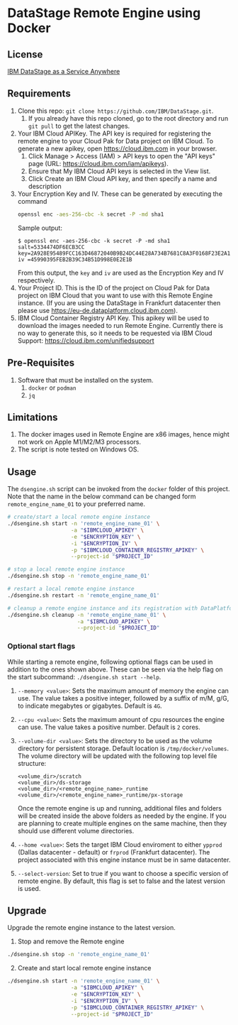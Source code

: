 # DataStage Remote Engine using Docker

## License
[IBM DataStage as a Service Anywhere](https://www.ibm.com/support/customer/csol/terms/?ref=i126-9243-06-11-2023-zz-en)

## Requirements
1. Clone this repo: `git clone https://github.com/IBM/DataStage.git`.
    1. If you already have this repo cloned, go to the root directory and run `git pull` to get the latest changes.
1. Your IBM Cloud APIKey. The API key is required for registering the remote engine to your Cloud Pak for Data project on IBM Cloud. To generate a new apikey, open https://cloud.ibm.com in your browser.
    1. Click Manage > Access (IAM) > API keys to open the "API keys" page (URL: https://cloud.ibm.com/iam/apikeys).
    2. Ensure that My IBM Cloud API keys is selected in the View list.
    3. Click Create an IBM Cloud API key, and then specify a name and description
1. Your Encryption Key and IV. These can be generated by executing the command
    ```bash
    openssl enc -aes-256-cbc -k secret -P -md sha1
    ```
    Sample output:
    ```
    $ openssl enc -aes-256-cbc -k secret -P -md sha1
    salt=5334474DF6ECB3CC
    key=2A928E95489FCC163D46872040B9B24DC44E28A734B7681C8A3F0168F23E2A13
    iv =45990395FEB2B39C34B51D998E0E2E1B
    ```
    From this output, the `key` and `iv` are used as the Encryption Key and IV respectively.
1. Your Project ID. This is the ID of the project on Cloud Pak for Data project on IBM Cloud that you want to use with this Remote Engine instance. (If you are using the DataStage in Frankfurt datacenter then please use https://eu-de.dataplatform.cloud.ibm.com).
1. IBM Cloud Container Registry API Key. This apikey will be used to download the images needed to run Remote Engine. Currently there is no way to generate this, so it needs to be requested via IBM Cloud Support: https://cloud.ibm.com/unifiedsupport

## Pre-Requisites
1. Software that must be installed on the system.
    1. `docker` or `podman`
    1. `jq`

## Limitations
1. The docker images used in Remote Engine are x86 images, hence might not work on Apple M1/M2/M3 processors.
2. The script is note tested on Windows OS.

## Usage
The `dsengine.sh` script can be invoked from the `docker` folder of this project. Note that the name in the below command can be changed form `remote_engine_name_01` to your preferred name.
```bash
# create/start a local remote engine instance
./dsengine.sh start -n 'remote_engine_name_01' \
                    -a "$IBMCLOUD_APIKEY" \
                    -e "$ENCRYPTION_KEY" \
                    -i "$ENCRYPTION_IV" \
                    -p "$IBMCLOUD_CONTAINER_REGISTRY_APIKEY" \
                    --project-id "$PROJECT_ID"

# stop a local remote engine instance
./dsengine.sh stop -n 'remote_engine_name_01'

# restart a local remote engine instance
./dsengine.sh restart -n 'remote_engine_name_01'

# cleanup a remote engine instance and its registration with DataPlatform
./dsengine.sh cleanup -n 'remote_engine_name_01' \
                      -a "$IBMCLOUD_APIKEY" \
                      --project-id "$PROJECT_ID"
```

### Optional start flags

While starting a remote engine, following optional flags can be used in addition to the ones shown above. These can be seen via the help flag on the start subcommand: `./dsengine.sh start --help`.

1. `--memory <value>`: Sets the maximum amount of memory the engine can use. The value takes a positive integer, followed by a suffix of m/M, g/G, to indicate megabytes or gigabytes. Default is `4G`.
1. `--cpu <value>`: Sets the maximum amount of cpu resources the engine can use. The value takes a positive number. Default is `2` cores.
1. `--volume-dir <value>`: Sets the directory to be used as the volume directory for persistent storage. Default location is `/tmp/docker/volumes`. The volume directory will be updated with the following top level file structure:

    ```
    <volume_dir>/scratch
    <volume_dir>/ds-storage
    <volume_dir>/<remote_engine_name>_runtime
    <volume_dir>/<remote_engine_name>_runtime/px-storage
    ```
    Once the remote engine is up and running, additional files and folders will be created inside the above folders as needed by the engine.
    If you are planning to create multiple engines on the same machine, then they should use different volume directories.
1. `--home <value>`: Sets the target IBM Cloud enviroment to either `ypprod` (Dallas datacenter - default) or `frprod` (Frankfurt datacenter). The project associated with this engine instance must be in same datacenter.
1. `--select-version`: Set to true if you want to choose a specific version of remote engine. By default, this flag is set to false and the latest version is used.


## Upgrade
Upgrade the remote engine instance to the latest version.
1. Stop and remove the Remote engine
```bash
./dsengine.sh stop -n 'remote_engine_name_01'
```
2. Create and start local remote engine instance
```bash
./dsengine.sh start -n 'remote_engine_name_01' \
                    -a "$IBMCLOUD_APIKEY" \
                    -e "$ENCRYPTION_KEY" \
                    -i "$ENCRYPTION_IV" \
                    -p "$IBMCLOUD_CONTAINER_REGISTRY_APIKEY" \
                    --project-id "$PROJECT_ID"
```